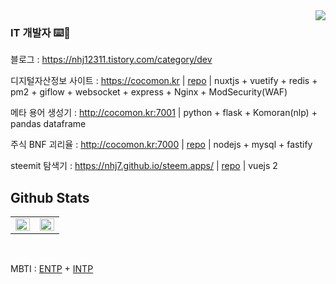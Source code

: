 <div align="right">
<img src="https://komarev.com/ghpvc/?username=nhj7&style=flat-square" align="right" />
</div>  


### IT 개발자 ⌨️🤔

블로그 : https://nhj12311.tistory.com/category/dev

디지털자산정보 사이트 : https://cocomon.kr | [repo](https://github.com/nhj7/cocomon_fe) | nuxtjs + vuetify + redis + pm2 + giflow + websocket + express + Nginx + ModSecurity(WAF)

메타 용어 생성기 : http://cocomon.kr:7001 | python + flask + Komoran(nlp) + pandas dataframe

주식 BNF 괴리율 : http://cocomon.kr:7000 | [repo](https://github.com/nhj7/nysdaq) | nodejs + mysql + fastify

steemit 탐색기 : https://nhj7.github.io/steem.apps/ | [repo](https://github.com/nhj7.github.io) | vuejs 2

## Github Stats  
<table><tr><td valign="top" width="50%">

<img src="https://github-readme-stats.vercel.app/api?username=nhj7&show_icons=true&count_private=true&hide_border=true" align="left" style="width: 100%" />

</td><td valign="top" width="50%">

<img src="https://github-readme-stats.vercel.app/api/top-langs/?username=nhj7&hide_border=true&layout=compact&hide=css,html,tsql,Logos,Shell,Batchfile,SCSS&langs_count=8" align="left" style="width: 100%" />

</td></tr></table>  

<br/>

MBTI : [ENTP](https://namu.wiki/w/ENTP#s-2.1) + [INTP](https://namu.wiki/w/INTP)

<!-- [![HitCount](http://hits.dwyl.com/nhj7/nhj7.svg)](http://hits.dwyl.com/nhj7/nhj7) -->

<!--
**nhj7/nhj7** is a ✨ _special_ ✨ repository because its `README.md` (this file) appears on your GitHub profile.

Here are some ideas to get you started:

- 🔭 I’m currently working on ...
- 🌱 I’m currently learning ...
- 👯 I’m looking to collaborate on ...
- 🤔 I’m looking for help with ...
- 💬 Ask me about ...
- 📫 How to reach me: ...
- 😄 Pronouns: ...
- ⚡ Fun fact: ...
-->

